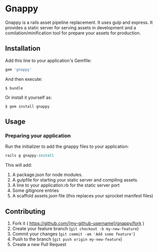 # Gnappy

Gnappy is a rails asset pipeline replacement.  It uses gulp and express.  It provides a static server for serving assets in development and a comilation/minification tool for prepare your assets for production.

## Installation

Add this line to your application's Gemfile:

```ruby
gem 'gnappy'
```

And then execute:

    $ bundle

Or install it yourself as:

    $ gem install gnappy

## Usage

### Preparing your application

Run the initializer to add the gnappy files to your application:

```ruby
rails g gnappy:install
```
This will add:
 1. A package.json for node modules.
 2. A gulpfile for starting your static server and compiling assets.
 3. A line to your application.rb for the static server port
 4. Some gitignore entries
 5. A scaffold assets.json file (this replaces your sprocket manifest files)



## Contributing

1. Fork it ( https://github.com/[my-github-username]/gnappy/fork )
2. Create your feature branch (`git checkout -b my-new-feature`)
3. Commit your changes (`git commit -am 'Add some feature'`)
4. Push to the branch (`git push origin my-new-feature`)
5. Create a new Pull Request
